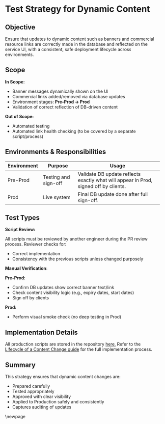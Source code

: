 ﻿# Test Strategy for Dynamic Content

## Objective

Ensure that updates to dynamic content such as banners and commercial resource links are correctly made in the database and reflected on the service UI, with a consistent, safe deployment lifecycle across environments.

## Scope

**In Scope:**

- Banner messages dynamically shown on the UI
- Commercial links added/removed via database updates
- Environment stages: **Pre-Prod → Prod**
- Validation of correct reflection of DB-driven content

**Out of Scope:**

- Automated testing
- Automated link health checking (to be covered by a separate script/process)

## Environments & Responsibilities

| Environment | Purpose              | Usage                                                                 |
|-------------|----------------------|------------------------------------------------------------------------|
| Pre-Prod    | Testing and sign-off | Validate DB update reflects exactly what will appear in Prod, signed off by clients. |
| Prod        | Live system          | Final DB update done after full sign-off.                             |

## Test Types

**Script Review:**

All scripts must be reviewed by another engineer during the PR review process.
Reviewer checks for:

- Correct implementation
- Consistency with the previous scripts unless changed purposely

 **Manual Verification:**

**Pre-Prod:**

- Confirm DB updates show correct banner text/link
- Check content visibility logic (e.g., expiry dates, start dates)
- Sign off by clients

**Prod:**

- Perform visual smoke check (no deep testing in Prod)

## Implementation Details

All production scripts are stored in the repository [here.](../../scripts/content)
Refer to the [Lifecycle of a Content Change guide](9_Implementation-Guide-for-Dynamic-content-changes.md)
for the full implementation process.

## Summary

This strategy ensures that dynamic content changes are:

- Prepared carefully
- Tested appropriately
- Approved with clear visibility
- Applied to Production safely and consistently
- Captures auditing of updates

<!-- Leave the rest of this page blank -->
\newpage
